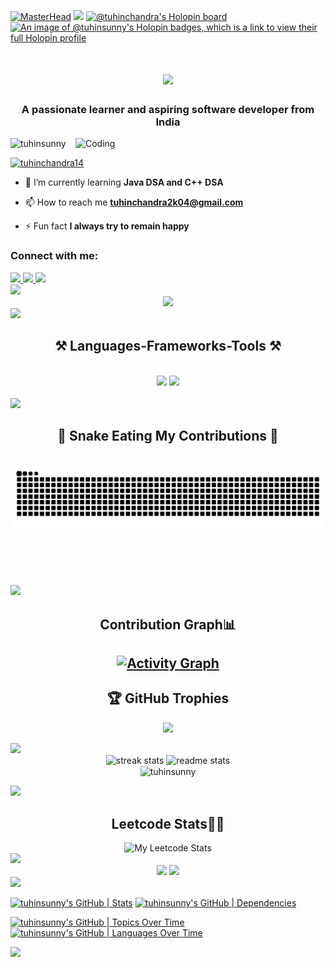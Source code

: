 [![MasterHead](https://user-images.githubusercontent.com/74038190/225813708-98b745f2-7d22-48cf-9150-083f1b00d6c9.gif)](https://tuhinsunny.io)
<img src="https://user-images.githubusercontent.com/74038190/212284100-561aa473-3905-4a80-b561-0d28506553ee.gif">
[![@tuhinchandra's Holopin board](https://holopin.me/tuhinchandra)](https://holopin.io/@tuhinchandra)
[![An image of @tuhinsunny's Holopin badges, which is a link to view their full Holopin profile](https://holopin.me/tuhinsunny)](https://holopin.io/@tuhinsunny)
<h1 align="center">
    <img src="https://readme-typing-svg.herokuapp.com/?font=Righteous&size=35&center=true&vCenter=true&width=500&height=70&duration=4000&lines=Hi+There!+👋;+I'm+Tuhin+Chandra😉!;" />
</h1>


<h3 align="center">A passionate learner and aspiring software developer from India</h3>
<img align="right" alt="Coding" width="400" src="https://media.tenor.com/2uyENRmiUt0AAAAC/coding.gif">
<p align="left"> <img src="https://komarev.com/ghpvc/?username=tuhinsunny&label=Profile%20views&color=0e75b6&style=flat" alt="tuhinsunny" /> </p>

<p align="left"> <a href="https://twitter.com/tuhinchandra14" target="blank"><img src="https://img.shields.io/twitter/follow/tuhinchandra14?logo=twitter&style=for-the-badge" alt="tuhinchandra14" /></a> </p>

- 🌱 I’m currently learning **Java DSA and C++ DSA**

- 📫 How to reach me **tuhinchandra2k04@gmail.com**

- ⚡ Fun fact **I always try to remain happy**

<h3 align="left">Connect with me:</h3>
<div align="left"> 
  <a href="mailto:tuhinchandra2k04@gmail.com">
    <img src="https://img.shields.io/badge/Gmail-333333?style=for-the-badge&logo=gmail&logoColor=red" />
  </a>
  <a href="https://www.linkedin.com/in/tuhin-chandra-a675ab250/" target="_blank">
    <img src="https://img.shields.io/badge/LinkedIn-0077B5?style=for-the-badge&logo=linkedin&logoColor=white" target="_blank" />
  </a>
  <a href="https://tuhin23portfolio.netlify.app/" target="_blank">
     <img src="https://img.shields.io/badge/Portfolio-FF5722?style=for-the-badge&logo=todoist&logoColor=white" target="_blank" /> <!-- sqlite, safari, google-chrome are other good icon options -->
  </a>
</div>

<img src="https://user-images.githubusercontent.com/74038190/212284100-561aa473-3905-4a80-b561-0d28506553ee.gif">
<div align="center">
    <img src="https://user-images.githubusercontent.com/74038190/212284136-03988914-d899-44b4-b1d9-4eeccf656e44.gif"> <br>
</div>
<img src="https://user-images.githubusercontent.com/74038190/212284100-561aa473-3905-4a80-b561-0d28506553ee.gif">
<h2 align="center">⚒️ Languages-Frameworks-Tools ⚒️</h2>
<br/>
<div align="center">
    <img src="https://skillicons.dev/icons?i=react,bootstrap,html,css,vscode,github,figma,tailwind,git" />
    <img src="https://skillicons.dev/icons?i=nodejs,python,javascript,mongodb,c,java,django,express,typescript,mysql,cpp" /><br>
</div>

<br/>
<img src="https://user-images.githubusercontent.com/74038190/212284100-561aa473-3905-4a80-b561-0d28506553ee.gif">

<div align="center">
  <h2>🐍 Snake Eating My Contributions 🐍</h2>
  <br>
  <img alt="snake eating my contributions" src="https://raw.githubusercontent.com/tuhinsunny/tuhinsunny/output/github-contribution-grid-snake.svg" />
  
  <br/><br/><br/>
</div>

<img src="https://user-images.githubusercontent.com/74038190/212284100-561aa473-3905-4a80-b561-0d28506553ee.gif">
<div align=center>
    <h2>Contribution Graph📊<h2/>
   <a href="https://github.com/tuhinsunny">
   <img alt="Activity Graph" src="https://github-readme-activity-graph.vercel.app/graph?username=tuhinsunny&theme=redical&hide_border=true" />
   </a>
</div>

<div align="center">

## 🏆 GitHub Trophies
![](https://github-profile-trophy.vercel.app/?username=tuhinsunny&theme=radical&no-frame=false&no-bg=true&margin-w=4)
  
</div>
<img src="https://user-images.githubusercontent.com/74038190/212284100-561aa473-3905-4a80-b561-0d28506553ee.gif">
<div align=center>
  <img width=390 src="https://github-readme-streak-stats-salesp07.vercel.app/?user=tuhinsunny&count_private=true&theme=react&border_radius=10" alt="streak stats"/>
  <img width=390 src="https://github-readme-stats-salesp07.vercel.app/api?username=tuhinsunny&count_private=true&show_icons=true&theme=react&rank_icon=github&border_radius=10" alt="readme stats" />
  <br/>
  <img align="center" src="https://github-readme-stats.vercel.app/api/top-langs?username=tuhinsunny&&theme=react&show_icons=true&locale=en&layout=compact" alt="tuhinsunny" />
</div>
<p></p>

<img src="https://user-images.githubusercontent.com/74038190/212284100-561aa473-3905-4a80-b561-0d28506553ee.gif">

<div align="center">
<h2>Leetcode Stats🧑‍💻</h2>
    <img height="250"  alt="My Leetcode Stats" src="https://leetcard.jacoblin.cool/tuhinchandra2k04?theme=unicorn&font=Josefin%20Slab&ext=heatmap" />
</div>
<img src="https://user-images.githubusercontent.com/74038190/212284100-561aa473-3905-4a80-b561-0d28506553ee.gif">

<div align="center">
    <img height="350" src="https://user-images.githubusercontent.com/74038190/236544207-c4f427b3-be04-4cfe-a3d2-2eabb0d2de73.gif">
    <img height="350"  src="https://user-images.githubusercontent.com/74038190/218265814-3084a4ba-809c-4135-afc0-8685d0f634b3.gif">
</div>

<img src="https://user-images.githubusercontent.com/74038190/212284100-561aa473-3905-4a80-b561-0d28506553ee.gif">

[![tuhinsunny's GitHub | Stats](https://stats.quira.sh/tuhinsunny/github?theme=dark)](https://quira.sh?utm_source=widgets&utm_campaign=tuhinsunny)
[![tuhinsunny's GitHub | Dependencies](https://stats.quira.sh/tuhinsunny/dependencies?theme=dark)](https://quira.sh?utm_source=widgets&utm_campaign=tuhinsunny)

[![tuhinsunny's GitHub | Topics Over Time](https://stats.quira.sh/tuhinsunny/topics-over-time?theme=dark)](https://quira.sh?utm_source=widgets&utm_campaign=tuhinsunny)
[![tuhinsunny's GitHub | Languages Over Time](https://stats.quira.sh/tuhinsunny/languages-over-time?theme=dark)](https://quira.sh?utm_source=widgets&utm_campaign=tuhinsunny)


<img src="https://user-images.githubusercontent.com/74038190/212284100-561aa473-3905-4a80-b561-0d28506553ee.gif">














